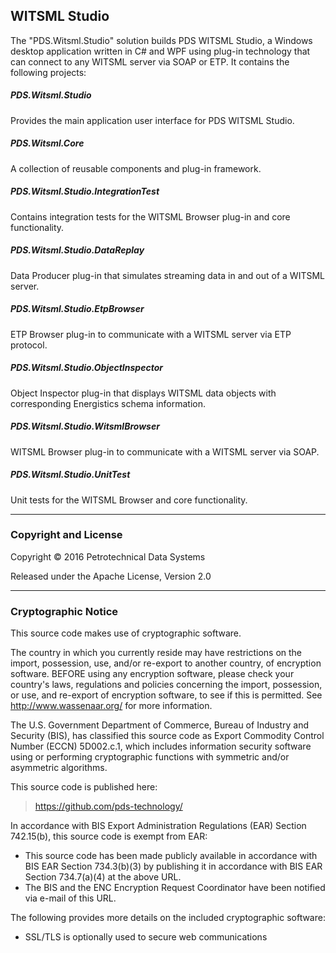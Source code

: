 ## WITSML Studio
The "PDS.Witsml.Studio" solution builds PDS WITSML Studio, a Windows desktop application written in C# and WPF using plug-in technology that can connect to any WITSML server via SOAP or ETP. It contains the following projects: 

##### PDS.Witsml.Studio
Provides the main application user interface for PDS WITSML Studio.

##### PDS.Witsml.Core
A collection of reusable components and plug-in framework.

##### PDS.Witsml.Studio.IntegrationTest
Contains integration tests for the WITSML Browser plug-in and core functionality.

##### PDS.Witsml.Studio.DataReplay
Data Producer plug-in that simulates streaming data in and out of a WITSML server.

##### PDS.Witsml.Studio.EtpBrowser
ETP Browser plug-in to communicate with a WITSML server via ETP protocol.

##### PDS.Witsml.Studio.ObjectInspector
Object Inspector plug-in that displays WITSML data objects with corresponding Energistics schema information.

##### PDS.Witsml.Studio.WitsmlBrowser
WITSML Browser plug-in to communicate with a WITSML server via SOAP.

##### PDS.Witsml.Studio.UnitTest
Unit tests for the WITSML Browser and core functionality.

---

### Copyright and License
Copyright &copy; 2016 Petrotechnical Data Systems

Released under the Apache License, Version 2.0

---

### Cryptographic Notice

This source code makes use of cryptographic software.

The country in which you currently reside may have restrictions on the import, possession, use, and/or re-export to another country, of encryption software.  BEFORE using any encryption software, please check your country's laws, regulations and policies concerning the import, possession, or use, and re-export of encryption software, to see if this is permitted.  See <http://www.wassenaar.org/> for more information.

The U.S. Government Department of Commerce, Bureau of Industry and Security (BIS), has classified this source code as Export Commodity Control Number (ECCN) 5D002.c.1, which includes information security software using or performing cryptographic functions with symmetric and/or asymmetric algorithms.

This source code is published here:  

> <https://github.com/pds-technology/>

In accordance with BIS Export Administration Regulations (EAR) Section 742.15(b), this source code is exempt from EAR:

- This source code has been made publicly available in accordance with BIS EAR Section 734.3(b)(3) by publishing it in accordance with BIS EAR Section 734.7(a)(4) at the above URL.
- The BIS and the ENC Encryption Request Coordinator have been notified via e-mail of this URL.

The following provides more details on the included cryptographic software:

- SSL/TLS is optionally used to secure web communications
